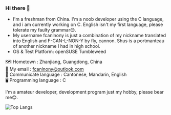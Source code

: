 ### Hi there 👋
 
* I'm a freshman from China. I'm a noob developer using the C language, and i am currently working on C. English isn't my first language, please tolerate my faulty grammar😊.
* My username fcanlnony is just a combination of my nickname translated into English and F-CAN-L-NON-Y by fly, cannon. Shus is a portmanteau of another nickname I had in high school.
* OS & Test Platform: openSUSE Tumbleweed 
                                                                                                                                                         
🗺️ Hometown : Zhanjiang, Guangdong, China                                                                                       
📧 My email : fcanlnony@outlook.com                                                                                                                         
💬 Communicate language : Cantonese, Mandarin, English                                                                                                         
🖥️ Programming language : C                                                                                                        
 
I'm a amateur developer, development program just my hobby, please bear me😊.

![Top Langs](https://github-readme-stats.vercel.app/api/top-langs/?username=fcanlnony&layout=compact)
